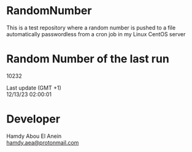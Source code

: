 # RandomNumber    
This is a test repository where a random number is pushed to a file automatically passwordless from a cron job in my Linux CentOS server    
# Random Number of the last run   
10232
      
Last update (GMT +1)    
12/13/23 02:00:01
# Developer    
Hamdy Abou El Anein   
hamdy.aea@protonmail.com

